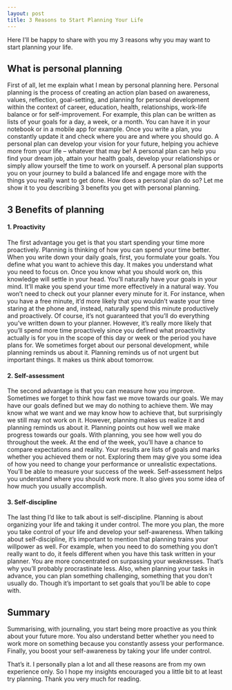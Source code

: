 ```yaml
---
layout: post
title: 3 Reasons to Start Planning Your Life
---
```


Here I'll be happy to share with you my 3 reasons why you may want to start planning your life.

## What is personal planning

First of all, let me explain what I mean by personal planning here. Personal planning is the process of creating an action plan based on awareness, values, reflection, goal-setting, and planning for personal development within the context of career, education, health, relationships, work-life balance or for self-improvement. For example, this plan can be written as lists of your goals for a day, a week, or a month. You can have it in your notebook or in a mobile app for example. Once you write a plan, you constantly update it and check where you are and where you should go.
A personal plan can develop your vision for your future, helping you achieve more from your life – whatever that may be! A personal plan can help you find your dream job, attain your health goals, develop your relationships or simply allow yourself the time to work on yourself. A personal plan supports you on your journey to build a balanced life and engage more with the things you really want to get done. How does a personal plan do so? Let me show it to you describing 3 benefits you get with personal planning.

## 3 Benefits of planning

#### 1. Proactivity

The first advantage you get is that you start spending your time more proactively. Planning is thinking of how you can spend your time better. When you write down your daily goals, first, you formulate your goals. You define what you want to achieve this day. It makes you understand what you need to focus on. Once you know what you should work on, this knowledge will settle in your head. You’ll naturally have your goals in your mind. It’ll make you spend your time more effectively in a natural way. You won’t need to check out your planner every minute for it. For instance, when you have a free minute, it’d more likely that you wouldn’t waste your time staring at the phone and, instead, naturally spend this minute productively and proactively. Of course, it’s not guaranteed that you’ll do everything you’ve written down to your planner. However, it’s really more likely that you’ll spend more time proactively since you defined what proactivity actually is for you in the scope of this day or week or the period you have plans for. We sometimes forget about our personal development, while planning reminds us about it. Planning reminds us of not urgent but important things. It makes us think about tomorrow.

#### 2. Self-assessment

The second advantage is that you can measure how you improve.
Sometimes we forget to think how fast we move towards our goals. We may have our goals defined but we may do nothing to achieve them. We may know what we want and we may know how to achieve that, but surprisingly we still may not work on it. However, planning makes us realize it and planning reminds us about it. Planning points out how well we make progress towards our goals.
With planning, you see how well you do throughout the week. At the end of the week, you’ll have a chance to compare expectations and reality. Your results are lists of goals and marks whether you achieved them or not. Exploring them may give you some idea of how you need to change your performance or unrealistic expectations. You’ll be able to measure your success of the week. Self-assessment helps you understand where you should work more. It also gives you some idea of how much you usually accomplish.

#### 3. Self-discipline

The last thing I’d like to talk about is self-discipline. Planning is about organizing your life and taking it under control. The more you plan, the more you take control of your life and develop your self-awareness.
When talking about self-discipline, it’s important to mention that planning trains your willpower as well. For example, when you need to do something you don’t really want to do, it feels different when you have this task written in your planner. You are more concentrated on surpassing your weaknesses. That’s why you’ll probably procrastinate less. Also, when planning your tasks in advance, you can plan something challenging, something that you don’t usually do. Though it’s important to set goals that you’ll be able to cope with.

## Summary

Summarising, with journaling, you start being more proactive as you think about your future more. You also understand better whether you need to work more on something because you constantly assess your performance. Finally, you boost your self-awareness by taking your life under control.

That’s it. I personally plan a lot and all these reasons are from my own experience only. So I hope my insights encouraged you a little bit to at least try planning. Thank you very much for reading.
